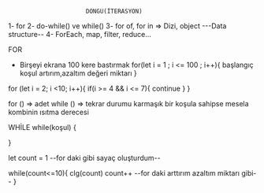                           DÖNGÜ(İTERASYON)
1- for
2- do-while() ve while()
3- for of, for in => Dizi, object ---Data structure--
4- ForEach, map, filter, reduce...

FOR
- Birşeyi ekrana 100 kere bastırmak
for(let i = 1 ; i <= 100 ; i++){
    başlangıç    koşul    artırım,azaltım
    değeri                    miktarı
}

for (let i = 2; i <10; i++){
    if(i >= 4 && i <= 7){
        continue
    }
}

for ()  => adet
while () => tekrar durumu karmaşık bir koşula sahipse mesela kombinin ısıtma derecesi 

WHİLE
while(koşul) {

}

let count = 1 --for daki gibi sayaç oluşturdum--

while(count<=10){
    clg(count)
    count++  --for daki arttırım azaltım miktarı gibi--
}
